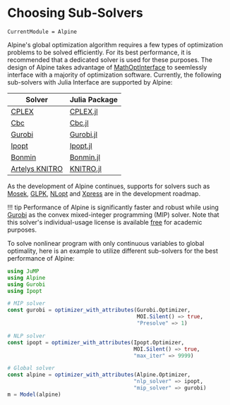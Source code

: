 # Choosing Sub-Solvers

```@meta
CurrentModule = Alpine
```

Alpine's global optimization algorithm requires a few types of optimization problems to be solved efficiently. For its best performance, it is recommended that a dedicated solver is used for these purposes. The design of Alpine takes advantage of [MathOptInterface](https://github.com/jump-dev/MathOptInterface.jl) to seemlessly interface with a majority of optimization software. Currently, the following sub-solvers with Julia Interface are supported by Alpine:

| Solver                                                                         | Julia Package                                                |
|--------------------------------------------------------------------------------|--------------------------------------------------------------|
| [CPLEX](http://www-01.ibm.com/software/commerce/optimization/cplex-optimizer/) | [CPLEX.jl](https://github.com/JuliaOpt/CPLEX.jl)             |
| [Cbc](https://projects.coin-or.org/Cbc)                                        | [Cbc.jl](https://github.com/JuliaOpt/Clp.jl)                 |
| [Gurobi](http://gurobi.com/)                                                   | [Gurobi.jl](https://github.com/JuliaOpt/Gurobi.jl)           |
| [Ipopt](https://projects.coin-or.org/Ipopt)                                    | [Ipopt.jl](https://github.com/JuliaOpt/Ipopt.jl)             |
| [Bonmin](https://projects.coin-or.org/Bonmin)                                  | [Bonmin.jl](https://github.com/JackDunnNZ/AmplNLWriter.jl)   |
| [Artelys KNITRO](http://artelys.com/en/optimization-tools/knitro)              | [KNITRO.jl](https://github.com/JuliaOpt/KNITRO.jl)           |

As the development of Alpine continues, supports for solvers such as [Mosek](http://www.mosek.com/), [GLPK](http://www.gnu.org/software/glpk/), [NLopt](http://ab-initio.mit.edu/wiki/index.php/NLopt) and [Xpress](http://www.fico.com/en/products/fico-xpress-optimization-suite) are in the development roadmap.

!!! tip
    Performance of Alpine is significantly faster and robust while using [Gurobi](https://www.gurobi.com) as the convex mixed-integer programming (MIP) solver. Note that this solver's individual-usage license is available [free](https://www.gurobi.com/academia/academic-program-and-licenses/) for academic purposes. 

To solve nonlinear program with only continuous variables to global optimality, here is an example to utilize different sub-solvers for the best performance of Alpine:

```julia
using JuMP
using Alpine 
using Gurobi 
using Ipopt

# MIP solver
const gurobi = optimizer_with_attributes(Gurobi.Optimizer, 
                                         MOI.Silent() => true,
                                         "Presolve" => 1) 

# NLP solver
const ipopt = optimizer_with_attributes(Ipopt.Optimizer, 
                                        MOI.Silent() => true, 
                                        "max_iter" => 9999)

# Global solver
const alpine = optimizer_with_attributes(Alpine.Optimizer, 
                                        "nlp_solver" => ipopt,
                                        "mip_solver" => gurobi)
m = Model(alpine)
```

